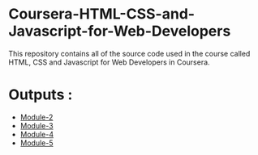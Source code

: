 # Coursera-HTML-CSS-and-Javascript-for-Web-Developers

This repository contains all of the source code used in the course called HTML, CSS and Javascript for Web Developers in Coursera.

# Outputs :

* [Module-2](https://https://github.com/Shantanumishra773/coursera-test/blob/master/Assignments/module-2/index.html)
* [Module-3](https://https://github.com/Shantanumishra773/coursera-test/blob/master/Assignments/module-3/index.html)
* [Module-4](https://github.com/Shantanumishra773/coursera-test/blob/master/Assignments/module-4/index.html)
* [Module-5](https://https://github.com/Shantanumishra773/coursera-test/blob/master/Assignments/module-5/index.html)
